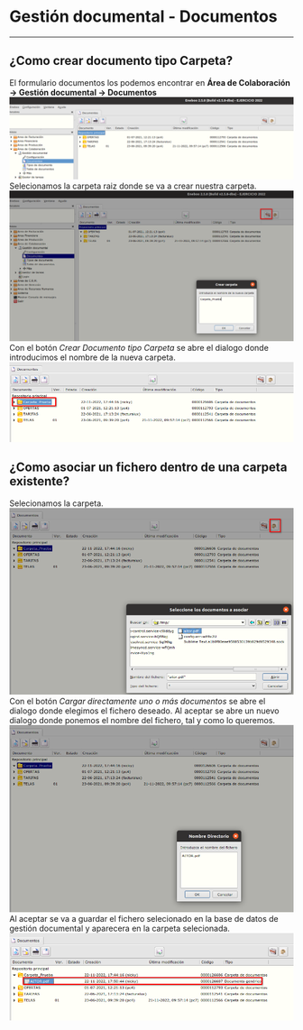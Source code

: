 # Gestión documental - Documentos
----------------------

## ¿Como crear documento tipo Carpeta?
El formulario documentos los podemos encontrar en **Área de Colaboración -> Gestión documental -> Documentos**
![Documentos](./img/formgd_documentos.png)
Selecionamos la carpeta raiz donde se va a crear nuestra carpeta.
![Crear carpeta](./img/formgd_documentos_crear_carpeta.png)
Con el botón *Crear Documento tipo Carpeta* se abre el dialogo donde introducimos el nombre de la nueva carpeta.
![Carpeta creada](./img/formgd_documentos_carpeta_creada.png)

## ¿Como asociar un fichero dentro de una carpeta existente?
Selecionamos la carpeta.
![Asociar fichero](./img/formgd_documentos_asociar_fichero.png)
Con el botón *Cargar directamente uno o más documentos* se abre el dialogo donde elegimos el fichero deseado. Al aceptar se abre un nuevo dialogo donde ponemos el nombre del fichero, tal y como lo queremos.
![Nombre fichero](./img/formgd_documentos_poner_nombre_fichero.png)
Al aceptar se va a guardar el fichero selecionado en la base de datos de gestión documental y aparecera en la carpeta selecionada.
![Fichero asociado a la carpeta](./img/formgd_documentos_fichero_creado.png)

